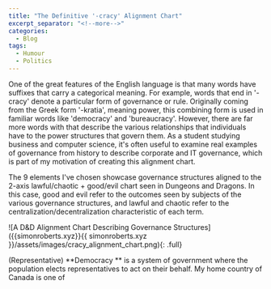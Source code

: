 ```yaml
---
title: "The Definitive '-cracy' Alignment Chart"
excerpt_separator: "<!--more-->"
categories:
  - Blog
tags:
  - Humour
  - Politics
---
```


One of the great features of the English language is that many words have suffixes that carry a categorical meaning. For example, words that end in '-cracy' denote a particular form of governance or rule. Originally coming from the Greek form '-kratia', meaning power, this combining form is used in familiar words like 'democracy' and 'bureaucracy'. However, there are far more words with that describe the various relationships that individuals have to the power structures that govern them. As a student studying business and computer science, it's often useful to examine real examples of governance from history to describe corporate and IT governance, which is part of my motivation of creating this alignment chart.

The 9 elements I've chosen showcase governance structures aligned to the 2-axis lawful/chaotic + good/evil chart seen in Dungeons and Dragons. In this case, good and evil refer to the outcomes seen by subjects of the various governance structures, and lawful and chaotic refer to the centralization/decentralization characteristic of each term.

![A D&D Alignment Chart Describing Governance Structures]({{simonroberts.xyz}}{{ simonroberts.xyz }}/assets/images/cracy_alignment_chart.png){: .full}

(Representative) **Democracy ** is a system of government where the population elects representatives to act on their behalf. My home country of Canada is one of

